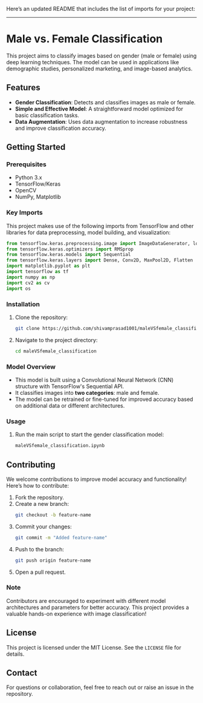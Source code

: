 Here’s an updated README that includes the list of imports for your project:

---

# Male vs. Female Classification

This project aims to classify images based on gender (male or female) using deep learning techniques. The model can be used in applications like demographic studies, personalized marketing, and image-based analytics.

## Features
- **Gender Classification**: Detects and classifies images as male or female.
- **Simple and Effective Model**: A straightforward model optimized for basic classification tasks.
- **Data Augmentation**: Uses data augmentation to increase robustness and improve classification accuracy.

## Getting Started

### Prerequisites
- Python 3.x
- TensorFlow/Keras
- OpenCV
- NumPy, Matplotlib

### Key Imports
This project makes use of the following imports from TensorFlow and other libraries for data preprocessing, model building, and visualization:
```python
from tensorflow.keras.preprocessing.image import ImageDataGenerator, load_img, img_to_array
from tensorflow.keras.optimizers import RMSprop
from tensorflow.keras.models import Sequential
from tensorflow.keras.layers import Dense, Conv2D, MaxPool2D, Flatten
import matplotlib.pyplot as plt
import tensorflow as tf
import numpy as np
import cv2 as cv
import os
```

### Installation
1. Clone the repository:
   ```bash
   git clone https://github.com/shivamprasad1001/maleVSfemale_classification.git
   ```
2. Navigate to the project directory:
   ```bash
   cd maleVSfemale_classification
   ```


### Model Overview
- This model is built using a Convolutional Neural Network (CNN) structure with TensorFlow's Sequential API.
- It classifies images into **two categories**: male and female.
- The model can be retrained or fine-tuned for improved accuracy based on additional data or different architectures.

### Usage
1. Run the main script to start the gender classification model:
   ```bash
   maleVSfemale_classification.ipynb
   ```


## Contributing
We welcome contributions to improve model accuracy and functionality! Here’s how to contribute:
1. Fork the repository.
2. Create a new branch:
   ```bash
   git checkout -b feature-name
   ```
3. Commit your changes:
   ```bash
   git commit -m "Added feature-name"
   ```
4. Push to the branch:
   ```bash
   git push origin feature-name
   ```
5. Open a pull request.

### Note
Contributors are encouraged to experiment with different model architectures and parameters for better accuracy. This project provides a valuable hands-on experience with image classification!

## License
This project is licensed under the MIT License. See the `LICENSE` file for details.

## Contact
For questions or collaboration, feel free to reach out or raise an issue in the repository.

